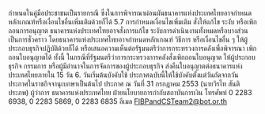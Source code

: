 กําหนดในคู่มือประชาชนเป็นรายกรณี ซึ่งในการพิจารณาผ่อนผันธนาคารแห่งประเทศไทยอาจกําหนด
หลักเกณฑ์หรือเงื่อนไขอื่นเพิ่มเติมด้วยก็ได้
5.7 การกำหนดเงื่อนไขเพิ่มเติม สั่งให้แก้ไข ระงับ หรือเพิกถอนการอนุญาต
ธนาคารแห่งประเทศไทยอาจสั่งการแก้ไข ระงับการดำเนินงานทั้งหมดหรือบางส่วน
เป็นการชั่วคราว โดยธนาคารแห่งประเทศไทยอาจกําหนดหลักเกณฑ์ วิธีการ หรือเงื่อนไขอื่น ๆ
ให้ผู้ประกอบธุรกิจปฏิบัติด้วยก็ได้ หรือเสนอความเห็นต่อรัฐมนตรีว่าการกระทรวงการคลังเพื่อพิจารณา
เพิกถอนใบอนุญาตได้ ทั้งนี้ ในกรณีที่รัฐมนตรีว่าการกระทรวงการคลังสั่งเพิกถอนใบอนุญาต ให้ผู้ประกอบ
ธุรกิจ กรรมการ หรือผู้มีอำนาจในการจัดการของผู้ประกอบธุรกิจ ส่งคืนใบอนุญาตต่อธนาคารแห่ง
ประเทศไทยภายใน 15 วัน
6. วันเริ่มต้นบังคับใช้
ประกาศฉบับนี้ให้ใช้บังคับตั้งแต่วันถัดจากวันประกาศในราชกิจจานุเบกษาเป็นต้นไป
ประกาศ ณ วันที่ 31 กรกฎาคม 2553
(นายวิรไท สันติประภพ)
ผู้ว่าการ
ธนาคารแห่งประเทศไทย
ฝ่ายนโยบายการกำกับสถาบันการเงิน
โทรศัพท์ 0 2283 6938, 0 2283 5869, 0 2283 6835
อีเมล FIBPandCSTeam2@bot.or.th

